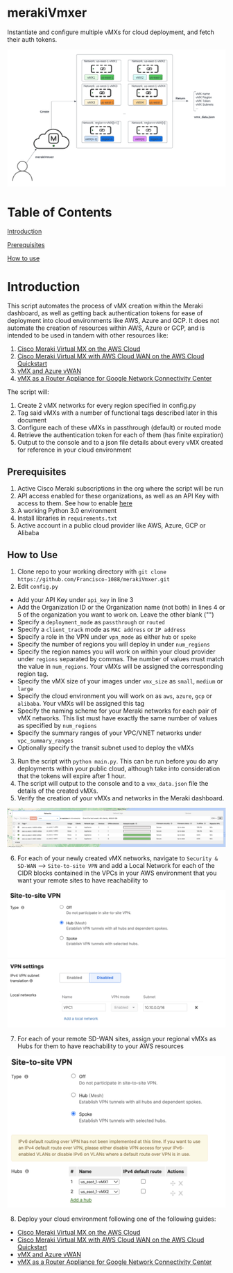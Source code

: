 # merakiVmxer
Instantiate and configure multiple vMXs for cloud deployment, and fetch their auth tokens.

![image alt text](images/merakiVmxer.png)

# Table of Contents

[Introduction](#intro)

[Prerequisites](#prereq)

[How to use](#howtouse)

<a id="intro"></a>

# Introduction

This script automates the process of vMX creation within the Meraki dashboard, as well as getting back authentication tokens for ease of deployment into cloud environments like AWS, Azure and GCP. It does not automate the creation of resources within AWS, Azure or GCP, and is intended to be used in tandem with other resources like:

1. [Cisco Meraki Virtual MX on the AWS Cloud](https://aws-quickstart.github.io/quickstart-cisco-meraki-sd-wan-vmx/)
2. [Cisco Meraki Virtual MX with AWS Cloud WAN on the AWS Cloud Quickstart](https://aws-quickstart.github.io/quickstart-cisco-meraki-vmx-cloudwan/)
3. [vMX and Azure vWAN](https://documentation.meraki.com/MX/Deployment_Guides/vMX_and_Azure_vWAN)
4. [vMX as a Router Appliance for Google Network Connectivity Center](https://documentation.meraki.com/MX/Deployment_Guides/vMX_with_Google_Network_Connectivity_Center)

The script will:

1. Create 2 vMX networks for every region specified in config.py
2. Tag said vMXs with a number of functional tags described later in this document
3. Configure each of these vMXs in passthrough (default) or routed mode
4. Retrieve the authentication token for each of them (has finite expiration)
5. Output to the console and to a json file details about every vMX created for reference in your cloud environment


<a id="prereq"></a>

## Prerequisites

1. Active Cisco Meraki subscriptions in the org where the script will be run
2. API access enabled for these organizations, as well as an API Key with access to them. See how to enable [here](https://documentation.meraki.com/General_Administration/Other_Topics/Cisco_Meraki_Dashboard_API)
3. A working Python 3.0 environment
4. Install libraries in `requirements.txt`
5. Active account in a public cloud provider like AWS, Azure, GCP or Alibaba

<a id="howtouse"></a>

## How to Use

1. Clone repo to your working directory with `git clone https://github.com/Francisco-1088/merakiVmxer.git`
2. Edit `config.py`
* Add your API Key under `api_key` in line 3
* Add the Organization ID or the Organization name (not both) in lines 4 or 5 of the organization you want to work on. Leave the other blank ("")
* Specify a `deployment_mode` as `passthrough` or `routed`
* Specify a `client_track` mode as `MAC address` or `IP address`
* Specify a role in the VPN under `vpn_mode` as either `hub` or `spoke`
* Specify the number of regions you will deploy in under `num_regions`
* Specify the region names you will work on within your cloud provider under `regions` separated by commas. The number of values must match the value in `num_regions`. Your vMXs will be assigned the corresponding region tag.
* Specify the vMX size of your images under `vmx_size` as `small`, `medium` or `large`
* Specify the cloud environment you will work on as `aws`, `azure`, `gcp` or `alibaba`. Your vMXs will be assigned this tag
* Specify the naming scheme for your Meraki networks for each pair of vMX networks. This list must have exactly the same number of values as specified by `num_regions`
* Specify the summary ranges of your VPC/VNET networks under `vpc_summary_ranges`
* Optionally specify the transit subnet used to deploy the vMXs
3. Run the script with `python main.py`. This can be run before you do any deployments within your public cloud, although take into consideration that the tokens will expire after 1 hour.
4. The script will output to the console and to a `vmx_data.json` file the details of the created vMXs.
5. Verify the creation of your vMXs and networks in the Meraki dashboard.

![image alt text](images/deployed_networks.png)

6. For each of your newly created vMX networks, navigate to `Security & SD-WAN` --> `Site-to-site VPN` and add a Local Network for each of the CIDR blocks contained in the VPCs in your AWS environment that you want your remote sites to have reachability to

![image alt text](images/local_networks.png)

7. For each of your remote SD-WAN sites, assign your regional vMXs as Hubs for them to have reachability to your AWS resources

![image alt text](images/spoke_sites.png)

8. Deploy your cloud environment following one of the following guides:

* [Cisco Meraki Virtual MX on the AWS Cloud](https://aws-quickstart.github.io/quickstart-cisco-meraki-sd-wan-vmx/)
* [Cisco Meraki Virtual MX with AWS Cloud WAN on the AWS Cloud Quickstart](https://aws-quickstart.github.io/quickstart-cisco-meraki-vmx-cloudwan/)
* [vMX and Azure vWAN](https://documentation.meraki.com/MX/Deployment_Guides/vMX_and_Azure_vWAN)
* [vMX as a Router Appliance for Google Network Connectivity Center](https://documentation.meraki.com/MX/Deployment_Guides/vMX_with_Google_Network_Connectivity_Center)



